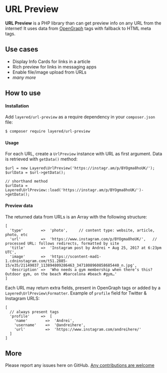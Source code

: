 URL Preview
=========

**URL Preview** is a PHP library than can get preview info on any URL from the internet! It uses data from [OpenGraph](http://ogp.me/) tags with fallback to HTML meta tags.

## Use cases

* Display Info Cards for links in a article
* Rich preview for links in messaging apps
* Enable file/image upload from URLs
* *many more*

## How to use

#### Installation

Add `layered/url-preview` as a require dependency in your `composer.json` file:
``` bash
$ composer require layered/url-preview
```

#### Usage

For each URL, create a `UrlPreview` instance with URL as first argument. Data is retrieved with `getData()` method:
```
$url = new Layered\UrlPreview('https://instagr.am/p/BYOgma8hoUK/');
$urlData = $url->getData();

// shorthand method
$urlData = Layered\UrlPreview::load('https://instagr.am/p/BYOgma8hoUK/')->getData();
```

#### Preview data

The returned data from URLs is an Array with the following structure:
```
[
  'type'        =>  'photo',     // content type: website, article, photo, etc
  'url'         =>  'https://www.instagram.com/p/BYOgma8hoUK/',   // processed URL: follows redirects, formatted by site
  'title'       =>  'Instagram post by Andrei • Aug 25, 2017 at 6:23pm UTC',
  'image'       =>  'https://scontent-mad1-1.cdninstagram.com/t51.2885-15/e35/21149037_113894809286463_3471808960858685440_n.jpg',
  'description' =>  'Who needs a gym membership when there’s this? Outdoor gym, on the beach #barcelona #beach #gym…'
]
```
Each URL may return extra fields, present in OpenGraph tags or added by a `Layered\UrlPreview\Formatter`. Example of `profile` field for Twitter & Instagram URLS:

```
[
  // always present tags
  'profile'     =>  [
    'name'        =>  'Andrei',
    'username'    =>  '@andreihere',
    'url'         =>  'https://www.instagram.com/andreihere/'
  ]
]
```


## More

Please report any issues here on GitHub.
[Any contributions are welcome](CONTRIBUTING.md)

